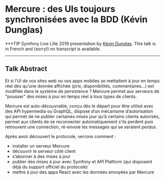 # Mercure : des UIs toujours synchronisées avec la BDD (Kévin Dunglas)

***TIP
Symfony Live Lille 2019 presentation by [Kévin Dunglas](https://connect.symfony.com/profile/dunglas). This talk is in French and (sorry!)
no transcript is available.
***

## Talk Abstract

Et si l’UI de vos sites web ou vos apps mobiles se mettaitent à jour en temps réel dès qu’une donnée affichée (prix, disponibilités, commentaires…) est modifiée dans le système de persistence ? Mercure permet aux serveurs de "pousser" des mises à jour en temps réel à tous types de clients.

Mercure est auto-découvrable, conçu dès le départ pour être utilisé avec des API hypermedia ou GraphQL, dispose d’un mécanisme d’autorisation qui permet de ne publier certaines mises jour qu’à certains clients autorisés, permet aux clients de se reconnecter automatiquement s'ils perdent puis retrouvent une connection, ré-envoie les messages qui se seraient perdus.

Après avoir découvert le protocole, verrons comment :

* installer un serveur Mercure
* découvrir le serveur côté client
* s’abonner à des mises à jour
* publier des mises à jour avec Symfony et API Platform (qui disposent déjà du support officiel du protocole)
* mettre à jour des apps React avec les données envoyées par Mercure


